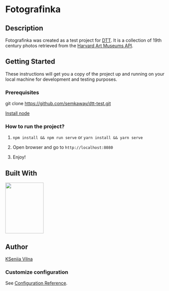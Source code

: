 # Fotografinka

## Description

Fotografinka was created as a test project for [DTT](https://www.en.d-tt.nl/). It is a collection of 19th century photos retrieved from the [Harvard Art Museums API](https://github.com/harvardartmuseums/api-docs).

## Getting Started

These instructions will get you a copy of the project up and running on your local machine for development and testing purposes.

### Prerequisites

git clone https://github.com/semkaway/dtt-test.git

[Install node](https://nodejs.org/en/download/)


### How to run the project?

1. `npm install && npm run serve` or `yarn install && yarn serve`

2. Open browser and go to `http://localhost:8080`

3. Enjoy!

## Built With

<a href="https://vuejs.org/" target="_blank">
    <img width="120" height='160' src="https://pbs.twimg.com/profile_images/875996174305472512/upM71pVR.jpg">
</a>

## Author
[KSeniia Vilna](https://github.com/semkaway)

### Customize configuration
See [Configuration Reference](https://cli.vuejs.org/config/).
